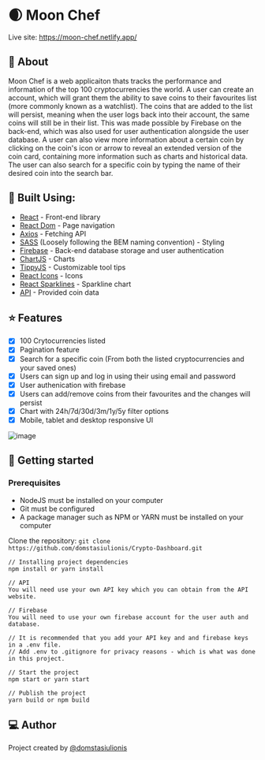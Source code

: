 # :waxing_crescent_moon: Moon Chef
Live site: https://moon-chef.netlify.app/

## :receipt:		About
Moon Chef is a web applicaiton thats tracks the performance and information of the top 100 cryptocurrencies the world. A user can create an account, which will grant them the ability to save coins to their favourites list (more commonly known as a watchlist). The coins that are added to the list will persist, meaning when the user logs back into their account, the same coins will still be in their list. This was made possible by Firebase on the back-end, which was also used for user authentication alongside the user database. A user can also view more information about a certain coin by clicking on the coin's icon or arrow to reveal an extended version of the coin card, containing more information such as charts and historical data. The user can also search for a specific coin by typing the name of their desired coin into the search bar. 

## :hammer: Built Using:
* [React](https://reactjs.org/) - Front-end library
* [React Dom](https://reactjs.org/docs/react-dom.html) - Page navigation
* [Axios](https://www.npmjs.com/package/axios) - Fetching API
* [SASS](https://sass-lang.com/) (Loosely following the BEM naming convention) - Styling
* [Firebase](https://firebase.google.com/) - Back-end database storage and user authentication
* [ChartJS](https://www.chartjs.org/) - Charts
* [TippyJS](https://atomiks.github.io/tippyjs/) - Customizable tool tips
* [React Icons](https://react-icons.github.io/react-icons/) - Icons
* [React Sparklines](https://www.npmjs.com/package/react-sparklines) - Sparkline chart
* [API](https://rapidapi.com/Coinranking/api/coinranking1/) - Provided coin data

## :star: Features
- [x] 100 Crytocurrencies listed
- [x] Pagination feature
- [x] Search for a specific coin (From both the listed cryptocurrencies and your saved ones)
- [x] Users can sign up and log in using their using email and password
- [x] User authenication with firebase
- [x] Users can add/remove coins from their favourites and the changes will persist
- [x] Chart with 24h/7d/30d/3m/1y/5y filter options
- [x] Mobile, tablet and desktop responsive UI

![image](https://user-images.githubusercontent.com/44949034/199572543-e9922436-1cc8-415f-96fd-ea20256d02dc.png)

## :rocket: Getting started
### Prerequisites
* NodeJS must be installed on your computer
* Git must be configured
* A package manager such as NPM or YARN must be installed on your computer

Clone the repository:
```git clone https://github.com/domstasiulionis/Crypto-Dashboard.git```

```
// Installing project dependencies
npm install or yarn install

// API
You will need use your own API key which you can obtain from the API website.

// Firebase
You will need to use your own firebase account for the user auth and database.

// It is recommended that you add your API key and and firebase keys in a .env file.
// Add .env to .gitignore for privacy reasons - which is what was done in this project.

// Start the project
npm start or yarn start

// Publish the project
yarn build or npm build
```
## :computer: Author
Project created by [@domstasiulionis](https://github.com/domstasiulionis)
